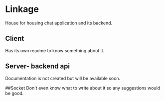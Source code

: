 # Linkage
House for housing chat application and its backend.

## Client 
Has its own readme to know something about it.

## Server- backend api
Documentation is not created but will be available soon.

##Socket
Don't even know what to write about it so any suggestions would be good.
